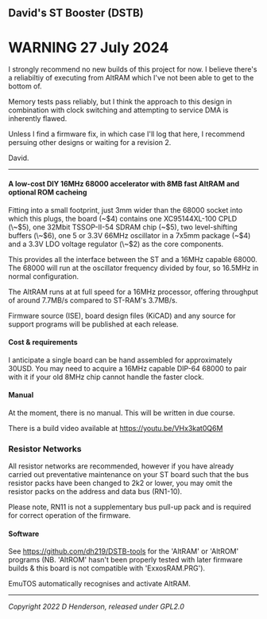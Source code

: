 ## David's ST Booster (DSTB)


# WARNING 27 July 2024 #

I strongly recommend no new builds of this project for now. I believe there's a reliabiltiy of executing from AltRAM which I've not been able to get to the bottom of.

Memory tests pass reliably, but I think the approach to this design in combination with clock switching and attempting to service DMA is inherently flawed.

Unless I find a firmware fix, in which case I'll log that here, I recommend persuing other designs or waiting for a revision 2.

David.

---

#### A low-cost DIY 16MHz 68000 accelerator with 8MB fast AltRAM and optional ROM cacheing

Fitting into a small footprint, just 3mm wider than the 68000 socket into which this plugs, the board (\~$4) contains one XC95144XL-100 CPLD (\~$5), one 32Mbit TSSOP-II-54 SDRAM chip (~$5), two level-shifting buffers (\~$6), one 5 or 3.3V 66MHz oscillator in a 7x5mm package (\~$4) and a 3.3V LDO voltage regulator (\~$2) as the core components.

This provides all the interface between the ST and a 16MHz capable 68000. The 68000 will run at the oscillator frequency divided by four, so 16.5MHz in normal configuration.

The AltRAM runs at at full speed for a 16MHz processor, offering throughput of around 7.7MB/s compared to ST-RAM's 3.7MB/s.

Firmware source (ISE), board design files (KiCAD) and any source for support programs will be published at each release.

#### Cost & requirements

I anticipate a single board can be hand assembled for approximately 30USD. You may need to acquire a 16MHz capable DIP-64 68000 to pair with it if your old 8MHz chip cannot handle the faster clock.

#### Manual

At the moment, there is no manual. This will be written in due course.

There is a build video available at https://youtu.be/VHx3kat0Q6M

### Resistor Networks

All resistor networks are recommended, however if you have already carried out preventative maintenance on your ST board such that the bus resistor packs have been changed to 2k2 or lower, you may omit the resistor packs on the address and data bus (RN1-10).

Please note, RN11 is not a supplementary bus pull-up pack and is required for correct operation of the firmware.

#### Software

See https://github.com/dh219/DSTB-tools for the 'AltRAM' or 'AltROM' programs (NB. 'AltROM' hasn't been properly tested with later firmware builds & this board is not compatible with 'ExxosRAM.PRG').

EmuTOS automatically recognises and activate AltRAM.

---

*Copyright 2022 D Henderson, released under GPL2.0*
